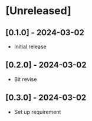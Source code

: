 # [Unreleased]

## [0.1.0] - 2024-03-02

- Initial release

## [0.2.0] - 2024-03-02

- Bit revise

## [0.3.0] - 2024-03-02

- Set up requirement
